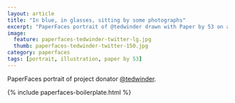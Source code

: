 ```yaml
---
layout: article
title: "In blue, in glasses, sitting by some photographs"
excerpt: "PaperFaces portrait of @tedwinder drawn with Paper by 53 on an iPad."
image: 
  feature: paperfaces-tedwinder-twitter-lg.jpg
  thumb: paperfaces-tedwinder-twitter-150.jpg
category: paperfaces
tags: [portrait, illustration, paper by 53]
---
```


PaperFaces portrait of project donator [@tedwinder](http://twitter.com/tedwinder).

{% include paperfaces-boilerplate.html %}